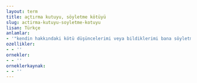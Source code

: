 ```yaml
---
layout: term
title: açtırma kutuyu, söyletme kötüyü
slug: actirma-kutuyu-soyletme-kotuyu
lisan: Türkçe
anlamlar:
- '"kendin hakkındaki kötü düşüncelerimi veya bildiklerimi bana söyletme" anlamında kullanılan bir söz'
ozellikler:
- - ''
ornekler:
- - ''
orneklerkaynak:
- - ''
---
```

